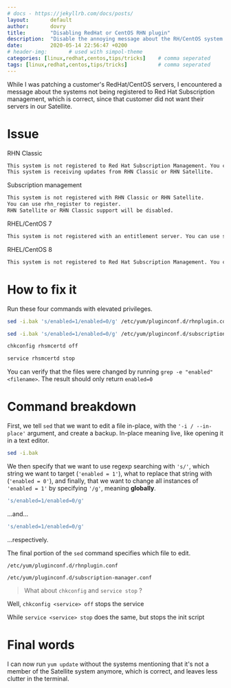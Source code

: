 ```yaml
---
# docs - https://jekyllrb.com/docs/posts/
layout:       default
author:       dovry
title:        "Disabling RedHat or CentOS RHN plugin"
description:  "Disable the annoying message about the RH/CentOS system not being in RedHat Satellite"
date:         2020-05-14 22:56:47 +0200
# header-img:       # used with simpol-theme
categories: [linux,redhat,centos,tips/tricks]    # comma seperated
tags: [linux,redhat,centos,tips/tricks]          # comma seperated
---
```


While I was patching a customer's RedHat/CentOS servers, I encountered a message about the systems not being registered to Red Hat Subscription management, which is correct, since that customer did not want their servers in our Satellite.

# Issue

RHN Classic

```sh
This system is not registered to Red Hat Subscription Management. You can use subscription-manager to register.
This system is receiving updates from RHN Classic or RHN Satellite.
```

Subscription management

```sh
This system is not registered with RHN Classic or RHN Satellite.
You can use rhn_register to register.
RHN Satellite or RHN Classic support will be disabled.
```

RHEL/CentOS 7

```sh
This system is not registered with an entitlement server. You can use subscription-manager to register.
```

RHEL/CentOS 8

```sh
This system is not registered to Red Hat Subscription Management. You can use subscription-manager to register.
```

# How to fix it

Run these four commands with elevated privileges.

```sh
sed -i.bak 's/enabled=1/enabled=0/g' /etc/yum/pluginconf.d/rhnplugin.conf

sed -i.bak 's/enabled=1/enabled=0/g' /etc/yum/pluginconf.d/subscription-manager.conf

chkconfig rhsmcertd off

service rhsmcertd stop
```

You can verify that the files were changed by running `grep -e "enabled" <filename>`. The result should only return `enabled=0`

# Command breakdown

First, we tell `sed` that we want to edit a file in-place, with the `'-i / --in-place'` argument, and create a backup. In-place meaning live, like opening it in a text editor.

```sh
sed -i.bak
```

We then specify that we want to use regexp searching with `'s/'`, which string we want to target (`'enabled = 1'`), what to replace that string with (`'enabled = 0'`), and finally, that we want to change all instances of `'enabled = 1'` by specifying `'/g'`, meaning **globally**.

```sh
's/enabled=1/enabled=0/g'
```

...and...

```sh
's/enabled=1/enabled=0/g'
```

...respectively. 

The final portion of the `sed` command specifies which file to edit.

`/etc/yum/pluginconf.d/rhnplugin.conf`

`/etc/yum/pluginconf.d/subscription-manager.conf`

> What about `chkconfig` and `service stop` ?

Well, `chkconfig <service> off` stops the service

While `service <service> stop` does the same, but stops the init script

# Final words

I can now run `yum update` without the systems mentioning that it's not a member of the Satellite system anymore, which is correct, and leaves less clutter in the terminal.
